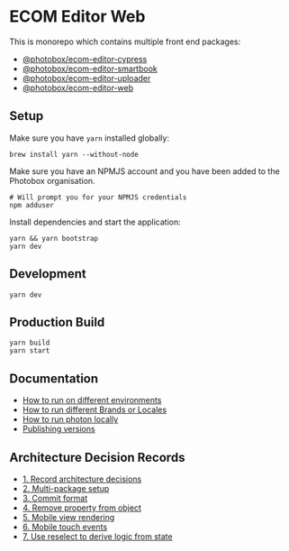# ECOM Editor Web

This is monorepo which contains multiple front end packages:

- [@photobox/ecom-editor-cypress](./packages/ecom-editor-cypress/README.md)
- [@photobox/ecom-editor-smartbook](./packages/ecom-editor-smartbook/README.md)
- [@photobox/ecom-editor-uploader](./packages/ecom-editor-uploader/README.md)
- [@photobox/ecom-editor-web](./packages/ecom-editor-web/README.md)

## Setup

Make sure you have `yarn` installed globally:

```
brew install yarn --without-node
```

Make sure you have an NPMJS account and you have been added to the Photobox organisation.

```
# Will prompt you for your NPMJS credentials
npm adduser
```

Install dependencies and start the application:

```
yarn && yarn bootstrap
yarn dev
```

## Development

```
yarn dev
```

## Production Build

```
yarn build
yarn start
```

## Documentation

- [How to run on different environments](./docs/tutorials/running-different-environments.md)
- [How to run different Brands or Locales](./docs/tutorials/running-different-env-locale.md)
- [How to run photon locally](./docs/tutorials/running-photon-locally.md)
- [Publishing versions](./docs/tutorials/publishing-versions.md)

## Architecture Decision Records

- [1. Record architecture decisions](./docs/adrs/0001-record-architecture-decisions.md)
- [2. Multi-package setup](./docs/adrs/0002-multi-package-setup.md)
- [3. Commit format](./docs/adrs/0003-conventional-commit-format.md)
- [4. Remove property from object](./docs/adrs/0004-remove-property-from-object.md)
- [5. Mobile view rendering](./docs/adrs/0005-mobile-view-rendering.md)
- [6. Mobile touch events](./docs/adrs/0006-mobile-touch-events.md)
- [7. Use reselect to derive logic from state](./docs/adrs/0007-reselect.md)
